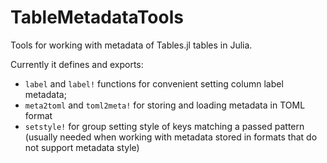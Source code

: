 # TableMetadataTools
Tools for working with metadata of Tables.jl tables in Julia.

Currently it defines and exports:
* `label` and `label!` functions for convenient setting column label metadata;
* `meta2toml` and `toml2meta!` for storing and loading metadata in TOML format
* `setstyle!` for group setting style of keys matching a passed pattern
  (usually needed when working with metadata stored in formats that do not
  support metadata style)
